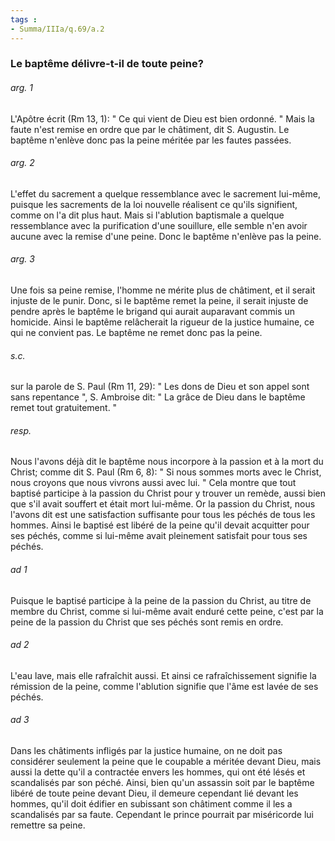 ```yaml
---
tags : 
- Summa/IIIa/q.69/a.2
---
```


### Le baptême délivre-t-il de toute peine?

###### arg. 1
L'Apôtre écrit (Rm 13, 1): " Ce qui vient de Dieu est bien ordonné. " Mais la faute n'est remise en ordre que par le châtiment, dit S. Augustin. Le baptême n'enlève donc pas la peine méritée par les fautes passées. 

###### arg. 2
L'effet du sacrement a quelque ressemblance avec le sacrement lui-même, puisque les sacrements de la loi nouvelle réalisent ce qu'ils signifient, comme on l'a dit plus haut. Mais si l'ablution baptismale a quelque ressemblance avec la purification d'une souillure, elle semble n'en avoir aucune avec la remise d'une peine. Donc le baptême n'enlève pas la peine. 

###### arg. 3
Une fois sa peine remise, l'homme ne mérite plus de châtiment, et il serait injuste de le punir. Donc, si le baptême remet la peine, il serait injuste de pendre après le baptême le brigand qui aurait auparavant commis un homicide. Ainsi le baptême relâcherait la rigueur de la justice humaine, ce qui ne convient pas. Le baptême ne remet donc pas la peine. 

###### s.c.
sur la parole de S. Paul (Rm 11, 29): " Les dons de Dieu et son appel sont sans repentance ", S. Ambroise dit: " La grâce de Dieu dans le baptême remet tout gratuitement. " 

###### resp.
Nous l'avons déjà dit le baptême nous incorpore à la passion et à la mort du Christ; comme dit S. Paul (Rm 6, 8): " Si nous sommes morts avec le Christ, nous croyons que nous vivrons aussi avec lui. " Cela montre que tout baptisé participe à la passion du Christ pour y trouver un remède, aussi bien que s'il avait souffert et était mort lui-même. Or la passion du Christ, nous l'avons dit est une satisfaction suffisante pour tous les péchés de tous les hommes. Ainsi le baptisé est libéré de la peine qu'il devait acquitter pour ses péchés, comme si lui-même avait pleinement satisfait pour tous ses péchés. 

###### ad 1
Puisque le baptisé participe à la peine de la passion du Christ, au titre de membre du Christ, comme si lui-même avait enduré cette peine, c'est par la peine de la passion du Christ que ses péchés sont remis en ordre. 

###### ad 2
L'eau lave, mais elle rafraîchit aussi. Et ainsi ce rafraîchissement signifie la rémission de la peine, comme l'ablution signifie que l'âme est lavée de ses péchés. 

###### ad 3
Dans les châtiments infligés par la justice humaine, on ne doit pas considérer seulement la peine que le coupable a méritée devant Dieu, mais aussi la dette qu'il a contractée envers les hommes, qui ont été lésés et scandalisés par son péché. Ainsi, bien qu'un assassin soit par le baptême libéré de toute peine devant Dieu, il demeure cependant lié devant les hommes, qu'il doit édifier en subissant son châtiment comme il les a scandalisés par sa faute. Cependant le prince pourrait par miséricorde lui remettre sa peine. 

